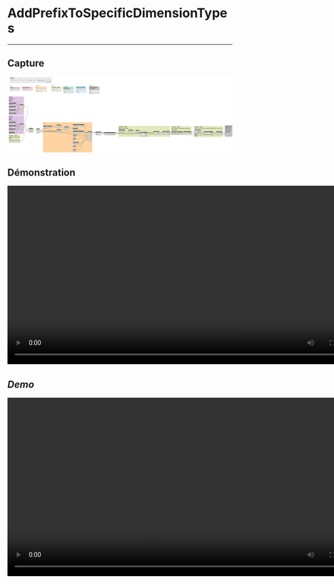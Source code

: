 # AddPrefixToSpecificDimensionTypes
---

## Capture
<img src="BIM1_AddPrefixToSpecificDimensionTypes.png" alt="BIM One Inc." /> 

## Démonstration
<video width="800" controls>
  <source src="BIM1_AddPrefixToSpecificDimensionTypes_FR.mp4" type="video/mp4">
</video>

</br>

## *Demo*
<video width="800" controls>
  <source src="BIM1_AddPrefixToSpecificDimensionTypes_ENG.mp4" type="video/mp4">
</video>
